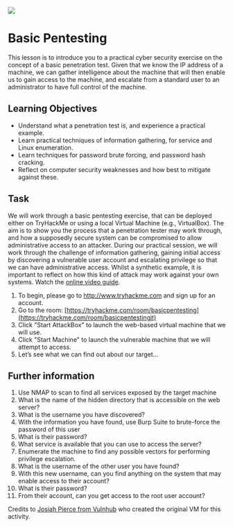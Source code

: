 ![](https://uwe-cyber.github.io/images/uwe_banner.png)

# Basic Pentesting

This lesson is to introduce you to a practical cyber security exercise on the concept of a basic penetration test. Given that we know the IP address of a machine, we can gather intelligence about the machine that will then enable us to gain access to the machine, and escalate from a standard user to an administrator to have full control of the machine.

## Learning Objectives

- Understand what a penetration test is, and experience a practical example.
- Learn practical techniques of information gathering, for service and Linux enumeration.
- Learn techniques for password brute forcing, and password hash cracking.
- Reflect on computer security weaknesses and how best to mitigate against these.

## Task

We will work through a basic pentesting exercise, that can be deployed either on TryHackMe or using a local Virtual Machine (e.g., VirtualBox). The aim is to show you the process that a penetration tester may work through, and how a supposedly secure system can be compromised to allow administrative access to an attacker. During our practical session, we will work through the challenge of information gathering, gaining initial access by discovering a vulnerable user account and escalating privilege so that we can have administrative access. Whilst a synthetic example, it is important to reflect on how this kind of attack may work against your own systems. Watch the [online video guide](https://youtu.be/Eus1f82BU4o).

1. To begin, please go to http://www.tryhackme.com and sign up for an account.
2. Go to the room: [https://tryhackme.com/room/basicpentesting](https://tryhackme.com/room/basicpentestingjt)
3. Click "Start AttackBox" to launch the web-based virtual machine that we will use.
4. Click "Start Machine" to launch the vulnerable machine that we will attempt to 
access.
5. Let’s see what we can find out about our target...

## Further information

1. Use NMAP to scan to find all services exposed by the target machine
2. What is the name of the hidden directory that is accessible on the web server?
3. What is the username you have discovered?
4. With the information you have found, use Burp Suite to brute-force the password of this user
6. What is their password?
7. What service is available that you can use to access the server?
8. Enumerate the machine to find any possible vectors for performing privilege escalation.
9. What is the username of the other user you have found?
10. With this new username, can you find anything on the system that may enable access to their account?
11. What is their password?
12. From their account, can you get access to the root user account?

Credits to [Josiah Pierce from Vulnhub](https://www.vulnhub.com/series/basic-pentesting,143/) who created the original VM for this activity.
